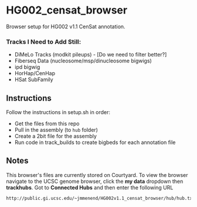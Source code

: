 # HG002_censat_browser
Browser setup for HG002 v1.1 CenSat annotation.

### Tracks I Need to Add Still:      
 * DiMeLo Tracks (modkit pileups) - [Do we need to filter better?]     
 * Fiberseq Data (nucleosome/msp/dinucleosome bigwigs)      
 * ipd bigwig       
 * HorHap/CenHap          
 * HSat SubFamily      

## Instructions
Follow the instructions in setup.sh in order:
* Get the files from this repo
* Pull in the assembly (to `hub` folder)
* Create a 2bit file for the assembly
* Run code in track_builds to create bigbeds for each annotation file

## Notes
This browser's files are currently stored on Courtyard. To view the browser navigate to the UCSC genome browser, click the **my data** dropdown then **trackhubs**. Got to **Connected Hubs** and then enter the following URL
```
http://public.gi.ucsc.edu/~jmmenend/HG002v1.1_censat_browser/hub/hub.txt
```

